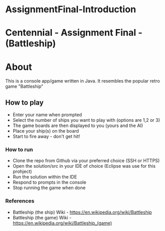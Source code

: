 AssignmentFinal-Introduction
=

Centennial - Assignment Final - (Battleship)
=

# About
This is a console app/game written in Java.  It resembles the popular retro game "Battleship"


## How to play
* Enter your name when prompted
* Select the number of ships you want to play with (options are 1,2 or 3)
* The game boards are then displayed to you (yours and the AI)
* Place your ship(s) on the board
* Start to fire away - don't get hit!


### How to run
* Clone the repo from Github via your preferred choice (SSH or HTTPS)
* Open the solution/src in your IDE of choice (Eclipse was use for this prohject)
* Run the solution within the IDE
* Respond to prompts in the console
* Stop running the game when done


### References
* Battleship (the ship) Wiki - https://en.wikipedia.org/wiki/Battleship
* Battleship (the game) Wiki - https://en.wikipedia.org/wiki/Battleship_(game)


